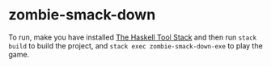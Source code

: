 # zombie-smack-down

To run, make you have installed [The Haskell Tool Stack](https://docs.haskellstack.org/en/stable/README/) and then run `stack build` to build the project, and `stack exec zombie-smack-down-exe` to play the game.
